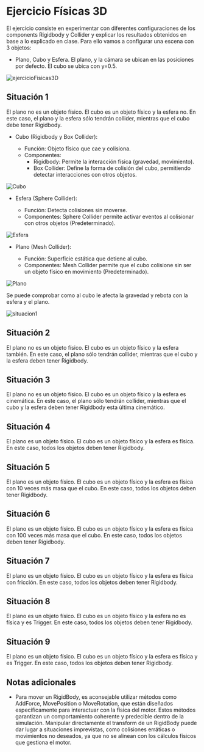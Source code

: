 # Ejercicio Físicas 3D

El ejercicio consiste en experimentar con diferentes configuraciones de los components Rigidbody y Collider y explicar los resultados obtenidos en base a lo explicado en clase. Para ello vamos a configurar una escena con 3 objetos:

- Plano, Cubo y Esfera. El plano, y la cámara se ubican en las posiciones por defecto. El cubo se ubica con y=0.5.

![ejercicioFisicas3D](https://github.com/user-attachments/assets/6fc2d94b-6553-4cc6-b845-2f3050aa3b9f)


## Situación 1

El plano no es un objeto físico. El cubo es un objeto físico y la esfera no. En este caso, el plano y la esfera sólo tendrán collider, mientras que el cubo debe tener Rigidbody.

- Cubo (Rigidbody y Box Collider):
  
  - Función: Objeto físico que cae y colisiona.
  - Componentes:
    - Rigidbody: Permite la interacción física (gravedad, movimiento).
    - Box Collider: Define la forma de colisión del cubo, permitiendo detectar interacciones con otros objetos.

![Cubo](https://github.com/user-attachments/assets/3a7ba7b6-9b98-4980-b6b2-3d756f8783fb)

- Esfera (Sphere Collider):

  - Función: Detecta colisiones sin moverse.
  - Componentes: Sphere Collider permite activar eventos al colisionar con otros objetos (Predeterminado).

![Esfera](https://github.com/user-attachments/assets/121cb1b7-cc80-485d-8d6f-0292fa24a8c0)

- Plano (Mesh Collider):

  - Función: Superficie estática que detiene al cubo.
  - Componentes: Mesh Collider permite que el cubo colisione sin ser un objeto físico en movimiento (Predeterminado).

![Plano](https://github.com/user-attachments/assets/80fab29a-8e42-41fb-ab28-8180e1c3ecaf)

Se puede comprobar como al cubo le afecta la gravedad y rebota con la esfera y el plano.

![situacion1](https://github.com/user-attachments/assets/6a48aabc-3cc1-47cf-bd6f-81c77f0e2a3b)

## Situación 2

El plano no es un objeto físico. El cubo es un objeto físico y la esfera también. En este caso, el plano sólo tendrán collider, mientras que el cubo y la esfera deben tener Rigidbody.

## Situación 3

El plano no es un objeto físico. El cubo es un objeto físico y la esfera es cinemática. En este caso, el plano sólo tendrán collider, mientras que el cubo y la esfera deben tener Rigidbody esta última cinemático.

## Situación 4

El plano es un objeto físico. El cubo es un objeto físico y la esfera es física. En este caso, todos los objetos deben tener Rigidbody.

## Situación 5

El plano es un objeto físico. El cubo es un objeto físico y la esfera es física con 10 veces más masa que el cubo. En este caso, todos los objetos deben tener Rigidbody.

## Situación 6

El plano es un objeto físico. El cubo es un objeto físico y la esfera es física con 100 veces más masa que el cubo. En este caso, todos los objetos deben tener Rigidbody.

## Situación 7

El plano es un objeto físico. El cubo es un objeto físico y la esfera es física con fricción. En este caso, todos los objetos deben tener Rigidbody.

## Situación 8

El plano es un objeto físico. El cubo es un objeto físico y la esfera no es física y es Trigger. En este caso, todos los objetos deben tener Rigidbody.

## Situación 9

El plano es un objeto físico. El cubo es un objeto físico y la esfera es física y es Trigger. En este caso, todos los objetos deben tener Rigidbody.

## Notas adicionales

- Para mover un RigidBody, es aconsejable utilizar métodos como AddForce, MovePosition o MoveRotation, que están diseñados específicamente para interactuar con la física del motor. Estos métodos garantizan un comportamiento coherente y predecible dentro de la simulación. Manipular directamente el transform de un RigidBody puede dar lugar a situaciones imprevistas, como colisiones erráticas o movimientos no deseados, ya que no se alinean con los cálculos físicos que gestiona el motor.
